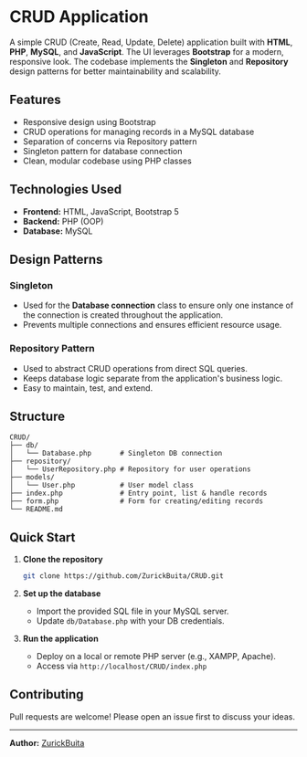 # CRUD Application

A simple CRUD (Create, Read, Update, Delete) application built with **HTML**, **PHP**, **MySQL**, and **JavaScript**. The UI leverages **Bootstrap** for a modern, responsive look. The codebase implements the **Singleton** and **Repository** design patterns for better maintainability and scalability.

## Features

- Responsive design using Bootstrap
- CRUD operations for managing records in a MySQL database
- Separation of concerns via Repository pattern
- Singleton pattern for database connection
- Clean, modular codebase using PHP classes

## Technologies Used

- **Frontend:** HTML, JavaScript, Bootstrap 5
- **Backend:** PHP (OOP)
- **Database:** MySQL

## Design Patterns

### Singleton

- Used for the **Database connection** class to ensure only one instance of the connection is created throughout the application.
- Prevents multiple connections and ensures efficient resource usage.

### Repository Pattern

- Used to abstract CRUD operations from direct SQL queries.
- Keeps database logic separate from the application's business logic.
- Easy to maintain, test, and extend.

## Structure

```
CRUD/
├── db/
│   └── Database.php       # Singleton DB connection
├── repository/
│   └── UserRepository.php # Repository for user operations
├── models/
│   └── User.php           # User model class
├── index.php              # Entry point, list & handle records
├── form.php               # Form for creating/editing records
└── README.md
```

## Quick Start

1. **Clone the repository**
   ```bash
   git clone https://github.com/ZurickBuita/CRUD.git
   ```

2. **Set up the database**
   - Import the provided SQL file in your MySQL server.
   - Update `db/Database.php` with your DB credentials.

3. **Run the application**
   - Deploy on a local or remote PHP server (e.g., XAMPP, Apache).
   - Access via `http://localhost/CRUD/index.php`

## Contributing

Pull requests are welcome! Please open an issue first to discuss your ideas.

---

**Author:** [ZurickBuita](https://github.com/ZurickBuita)